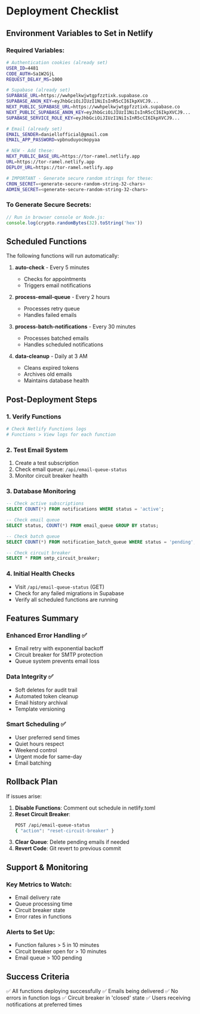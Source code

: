 # Deployment Checklist

## Environment Variables to Set in Netlify

### Required Variables:
```bash
# Authentication cookies (already set)
USER_ID=4481
CODE_AUTH=Sa1W2GjL
REQUEST_DELAY_MS=1000

# Supabase (already set)
SUPABASE_URL=https://wwhpelkwjwtgpfzztixk.supabase.co
SUPABASE_ANON_KEY=eyJhbGciOiJIUzI1NiIsInR5cCI6IkpXVCJ9...
NEXT_PUBLIC_SUPABASE_URL=https://wwhpelkwjwtgpfzztixk.supabase.co
NEXT_PUBLIC_SUPABASE_ANON_KEY=eyJhbGciOiJIUzI1NiIsInR5cCI6IkpXVCJ9...
SUPABASE_SERVICE_ROLE_KEY=eyJhbGciOiJIUzI1NiIsInR5cCI6IkpXVCJ9...

# Email (already set)
EMAIL_SENDER=daniellofficial@gmail.com
EMAIL_APP_PASSWORD=vpbnuduyocmopyaa

# NEW - Add these:
NEXT_PUBLIC_BASE_URL=https://tor-ramel.netlify.app
URL=https://tor-ramel.netlify.app
DEPLOY_URL=https://tor-ramel.netlify.app

# IMPORTANT - Generate secure random strings for these:
CRON_SECRET=<generate-secure-random-string-32-chars>
ADMIN_SECRET=<generate-secure-random-string-32-chars>
```

### To Generate Secure Secrets:
```javascript
// Run in browser console or Node.js:
console.log(crypto.randomBytes(32).toString('hex'))
```

## Scheduled Functions

The following functions will run automatically:

1. **auto-check** - Every 5 minutes
   - Checks for appointments
   - Triggers email notifications

2. **process-email-queue** - Every 2 hours
   - Processes retry queue
   - Handles failed emails

3. **process-batch-notifications** - Every 30 minutes
   - Processes batched emails
   - Handles scheduled notifications

4. **data-cleanup** - Daily at 3 AM
   - Cleans expired tokens
   - Archives old emails
   - Maintains database health

## Post-Deployment Steps

### 1. Verify Functions
```bash
# Check Netlify Functions logs
# Functions > View logs for each function
```

### 2. Test Email System
1. Create a test subscription
2. Check email queue: `/api/email-queue-status`
3. Monitor circuit breaker health

### 3. Database Monitoring
```sql
-- Check active subscriptions
SELECT COUNT(*) FROM notifications WHERE status = 'active';

-- Check email queue
SELECT status, COUNT(*) FROM email_queue GROUP BY status;

-- Check batch queue
SELECT COUNT(*) FROM notification_batch_queue WHERE status = 'pending';

-- Check circuit breaker
SELECT * FROM smtp_circuit_breaker;
```

### 4. Initial Health Checks
- Visit `/api/email-queue-status` (GET)
- Check for any failed migrations in Supabase
- Verify all scheduled functions are running

## Features Summary

### Enhanced Error Handling ✅
- Email retry with exponential backoff
- Circuit breaker for SMTP protection
- Queue system prevents email loss

### Data Integrity ✅
- Soft deletes for audit trail
- Automated token cleanup
- Email history archival
- Template versioning

### Smart Scheduling ✅
- User preferred send times
- Quiet hours respect
- Weekend control
- Urgent mode for same-day
- Email batching

## Rollback Plan

If issues arise:

1. **Disable Functions**: Comment out schedule in netlify.toml
2. **Reset Circuit Breaker**: 
   ```bash
   POST /api/email-queue-status
   { "action": "reset-circuit-breaker" }
   ```
3. **Clear Queue**: Delete pending emails if needed
4. **Revert Code**: Git revert to previous commit

## Support & Monitoring

### Key Metrics to Watch:
- Email delivery rate
- Queue processing time
- Circuit breaker state
- Error rates in functions

### Alerts to Set Up:
- Function failures > 5 in 10 minutes
- Circuit breaker open for > 10 minutes
- Email queue > 100 pending

## Success Criteria

✅ All functions deploying successfully
✅ Emails being delivered
✅ No errors in function logs
✅ Circuit breaker in 'closed' state
✅ Users receiving notifications at preferred times 